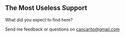 ## The Most Useless Support

What did you expect to find here?

Send me feedback or questions on cancarito@gmail.com
